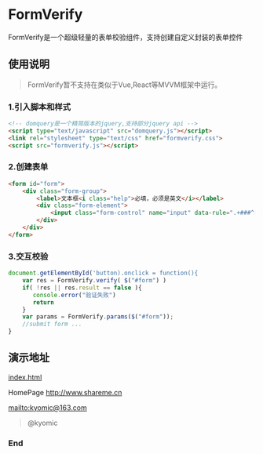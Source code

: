 # FormVerify

FormVerify是一个超级轻量的表单校验组件，支持创建自定义封装的表单控件


## 使用说明
> FormVerify暂不支持在类似于Vue,React等MVVM框架中运行。

### 1.引入脚本和样式

```html
<!-- domquery是一个精简版本的jquery,支持部分jquery api -->
<script type="text/javascript" src="domquery.js"></script>
<link rel="stylesheet" type="text/css" href="formverify.css">
<script src="formverify.js"></script>
```

### 2.创建表单
```html
<form id="form">
    <div class="form-group">
        <label>文本框<i class="help">必填，必须是英文</i></label>
        <div class="form-element">
            <input class="form-control" name="input" data-rule=".+###^[a-zA-Z]+$" data-error="必填###只能填英文" />
        </div>
    </div>
</form>
```
### 3.交互校验
```javascript
document.getElementById('button).onclick = function(){
    var res = FormVerify.verify( $("#form") )
    if( !res || res.result == false ){
       console.error("验证失败")
       return
    }
    var params = FormVerify.params($("#form"));
    //submit form ...
}
```

## 演示地址


[index.html](https://kyomic.github.io/formverify/src/index.html "Editor.md")

HomePage
<http://www.shareme.cn>

[mailto:kyomic@163.com](mailto:kyomic@163.com)
> @kyomic

### End